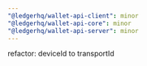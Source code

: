 ```yaml
---
"@ledgerhq/wallet-api-client": minor
"@ledgerhq/wallet-api-core": minor
"@ledgerhq/wallet-api-server": minor
---
```


refactor: deviceId to transportId
